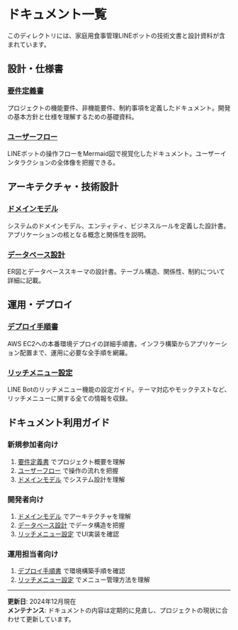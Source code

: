 # ドキュメント一覧

このディレクトリには、家庭用食事管理LINEボットの技術文書と設計資料が含まれています。

## 設計・仕様書

### [要件定義書](requirements.md)
プロジェクトの機能要件、非機能要件、制約事項を定義したドキュメント。開発の基本方針と仕様を理解するための基礎資料。

### [ユーザーフロー](user_flow.md)  
LINEボットの操作フローをMermaid図で視覚化したドキュメント。ユーザーインタラクションの全体像を把握できる。

## アーキテクチャ・技術設計

### [ドメインモデル](domain_model.md)
システムのドメインモデル、エンティティ、ビジネスルールを定義した設計書。アプリケーションの核となる概念と関係性を説明。

### [データベース設計](er_diagram.md)
ER図とデータベーススキーマの設計書。テーブル構造、関係性、制約について詳細に記載。

## 運用・デプロイ

### [デプロイ手順書](DEPLOYMENT.md)
AWS EC2への本番環境デプロイの詳細手順書。インフラ構築からアプリケーション配置まで、運用に必要な全手順を網羅。

### [リッチメニュー設定](RICHMENU.md)
LINE Botのリッチメニュー機能の設定ガイド。テーマ対応やモックテストなど、リッチメニューに関する全ての情報を収録。

## ドキュメント利用ガイド

### 新規参加者向け
1. [要件定義書](requirements.md) でプロジェクト概要を理解
2. [ユーザーフロー](user_flow.md) で操作の流れを把握
3. [ドメインモデル](domain_model.md) でシステム設計を理解

### 開発者向け
1. [ドメインモデル](domain_model.md) でアーキテクチャを理解
2. [データベース設計](er_diagram.md) でデータ構造を把握
3. [リッチメニュー設定](RICHMENU.md) でUI実装を確認

### 運用担当者向け
1. [デプロイ手順書](DEPLOYMENT.md) で環境構築手順を確認
2. [リッチメニュー設定](RICHMENU.md) でメニュー管理方法を理解

---

**更新日**: 2024年12月現在  
**メンテナンス**: ドキュメントの内容は定期的に見直し、プロジェクトの現状に合わせて更新しています。